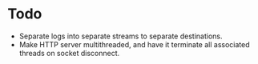 # Todo

* Separate logs into separate streams to separate destinations.
* Make HTTP server multithreaded, and have it terminate all associated threads on socket disconnect.